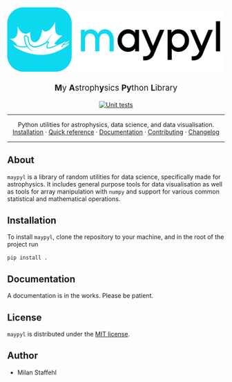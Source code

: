 <h1 align="center">
    <picture>
      <source media="(prefers-color-scheme: dark)" srcset="./docs/resources/header_dark.png">
      <source media="(prefers-color-scheme: light)" srcset="./docs/resources/header_light.png">
      <img alt="maypyl logo" src="./docs/resources/header_light.png" width="1000px">
    </picture>
</h1>
<div align="center">
  <p style="font-size:14pt">
    <b>M</b>y <b>A</b>stroph<b>y</b>sics <b>Py</b>thon <b>L</b>ibrary
  </p>
</div>

<div align="center"> 
    
  [![Unit tests](https://github.com/MilanStaffehl/maypyl/actions/workflows/unit_tests.yaml/badge.svg)](https://github.com/MilanStaffehl/maypyl/actions/workflows/unit_tests.yaml)

</div>

<hr />

<div align="center">
  Python utilities for astrophysics, data science, and data visualisation.
</div>
<div align="center">
  <a href="#">Installation</a>
  ·
  <a href="#">Quick reference</a>
  ·
  <a href="#">Documentation</a>
  ·
  <a href="./CONTRIBUTING.md">Contributing</a>
  ·
  <a href="./CHANGELOG.md">Changelog</a>
</div>


<hr />

## About

`maypyl` is a library of random utilities for data science, specifically made for astrophysics. It includes general purpose tools for data visualisation as well as tools for array manipulation with `numpy` and support for various common statistical and mathematical operations.

## Installation

To install `maypyl`, clone the repository to your machine, and in the root of the project run

```shell
pip install .
```

## Documentation

A documentation is in the works. Please be patient.

## License

`maypyl` is distributed under the [MIT license](.\LICENSE).

## Author

- Milan Staffehl

